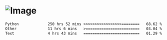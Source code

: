 # ![Image](https://github.com/user-attachments/assets/5f2d2b12-d836-424c-876f-cb0c9a5d9144)

<!--START_SECTION:waka-->

```txt
Python             250 hrs 52 mins >>>>>>>>>>>>>>>>>========   68.62 %
Other              11 hrs 6 mins   >========================   03.04 %
Text               4 hrs 43 mins   =========================   01.29 %
```

<!--END_SECTION:waka-->
